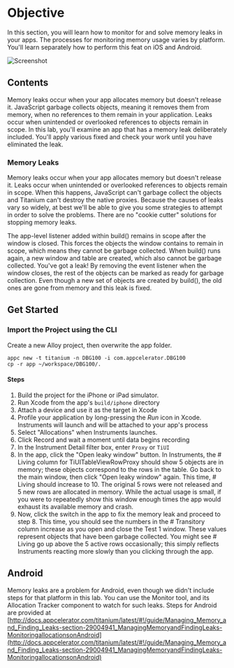 # Objective

In this section, you will learn how to monitor for and solve memory leaks in your apps. The processes for monitoring memory usage varies by platform. You'll learn separately how to perform this feat on iOS and Android.

![Screenshot](https://monosnap.com/file/Mjs4sVuuwgLb3XEFv1sTTs4W9dFKjG.png)

## Contents

Memory leaks occur when your app allocates memory but doesn't release it. JavaScript garbage collects objects, meaning it removes them from memory, when no references to them remain in your application. Leaks occur when unintended or overlooked references to objects remain in scope. In this lab, you'll examine an app that has a memory leak deliberately included. You'll apply various fixed and check your work until you have eliminated the leak.

### Memory Leaks

Memory leaks occur when your app allocates memory but doesn't release it. Leaks occur when unintended or overlooked references to objects remain in scope. When this happens, JavaScript can't garbage collect the objects and Titanium can't destroy the native proxies. Because the causes of leaks vary so widely, at best we'll be able to give you some strategies to attempt in order to solve the problems. There are no "cookie cutter" solutions for stopping memory leaks.

The app-level listener added within build() remains in scope after the window is closed. This forces the objects the window contains to remain in scope, which means they cannot be garbage collected. When build() runs again, a new window and table are created, which also cannot be garbage collected. You've got a leak! By removing the event listener when the window closes, the rest of the objects can be marked as ready for garbage collection. Even though a new set of objects are created by build(), the old ones are gone from memory and this leak is fixed.

## Get Started

### Import the Project using the CLI

Create a new Alloy project, then overwrite the app folder.

```
appc new -t titanium -n DBG100 -i com.appcelerator.DBG100
cp -r app ~/workspace/DBG100/.
```

#### Steps

1. Build the project for the iPhone or iPad simulator.
2. Run Xcode from the app's `build/iphone` directory
3. Attach a device and use it as the target in Xcode
4. Profile your application by long-pressing the *Run* icon in Xcode. Instruments will launch and will be attached to your app's process
5. Select "Allocations" when Instruments launches.
6. Click Record and wait a moment until data begins recording
7. In the Instrument Detail filter box, enter `Proxy` or `TiUI`
8. In the app, click the "Open leaky window" button. In Instruments, the # Living column for TiUITableViewRowProxy should show 5 objects are in memory; these objects correspond to the rows in the table. Go back to the main window, then click "Open leaky window" again. This time, # Living should increase to 10. The original 5 rows were not released and 5 new rows are allocated in memory.  While the actual usage is small, if you were to repeatedly show this window enough times the app would exhaust its available memory and crash.
9. Now, click the switch in the app to fix the memory leak and proceed to step 8.  This time, you should see the numbers in the # Transitory column increase as you open and close the Test 1 window. These values represent objects that have been garbage collected. You might see # Living go up above the 5 active rows occasionally; this simply reflects Instruments reacting more slowly than you clicking through the app.

## Android

Memory leaks are a problem for Android, even though we didn't include steps for that platform in this lab. You can use the Monitor tool, and its Allocation Tracker component to watch for such leaks. Steps for Android are provided at [http://docs.appcelerator.com/titanium/latest/#!/guide/Managing_Memory_and_Finding_Leaks-section-29004941_ManagingMemoryandFindingLeaks-MonitoringallocationsonAndroid](http://docs.appcelerator.com/titanium/latest/#!/guide/Managing_Memory_and_Finding_Leaks-section-29004941_ManagingMemoryandFindingLeaks-MonitoringallocationsonAndroid)